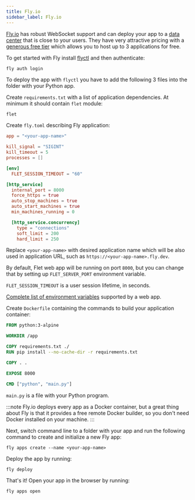 ```yaml
---
title: Fly.io
sidebar_label: Fly.io
---
```


[Fly.io](https://fly.io) has robust WebSocket support and can deploy your app to a [data center](https://fly.io/docs/reference/regions/) that is close to your users. They have very attractive pricing with a [generous free tier](https://fly.io/docs/about/pricing/#free-allowances) which allows you to host up to 3 applications for free.

To get started with Fly install [flyctl](https://fly.io/docs/getting-started/installing-flyctl/) and then authenticate:

    fly auth login

To deploy the app with `flyctl` you have to add the following 3 files into the folder with your Python app.

Create `requirements.txt` with a list of application dependencies. At minimum it should contain `flet` module:

```txt title="requirements.txt"
flet
```

Create `fly.toml` describing Fly application:

```toml title="fly.toml"
app = "<your-app-name>"

kill_signal = "SIGINT"
kill_timeout = 5
processes = []

[env]
  FLET_SESSION_TIMEOUT = "60"

[http_service]
  internal_port = 8000
  force_https = true
  auto_stop_machines = true
  auto_start_machines = true
  min_machines_running = 0

  [http_service.concurrency]
    type = "connections"
    soft_limit = 200
    hard_limit = 250
```

Replace `<your-app-name>` with desired application name which will be also used in application URL, such as `https://<your-app-name>.fly.dev`.

By default, Flet web app will be running on port `8000`, but you can change that by setting up `FLET_SERVER_PORT` environment variable.

`FLET_SESSION_TIMEOUT` is a user session lifetime, in seconds.

[Complete list of environment variables](/docs/publish/web/dynamic-website#environment-variables) supported by a web app.

Create `Dockerfile` containing the commands to build your application container:

```Dockerfile title="Dockerfile"
FROM python:3-alpine

WORKDIR /app

COPY requirements.txt ./
RUN pip install --no-cache-dir -r requirements.txt

COPY . .

EXPOSE 8000

CMD ["python", "main.py"]
```

`main.py` is a file with your Python program.

:::note
Fly.io deploys every app as a Docker container, but a great thing about Fly is that it provides a free remote Docker builder, so you don't need Docker installed on your machine.
:::

Next, switch command line to a folder with your app and run the following command to create and initialize a new Fly app:

```
fly apps create --name <your-app-name>
```

Deploy the app by running:

```
fly deploy
```

That's it! Open your app in the browser by running:

```
fly apps open
```